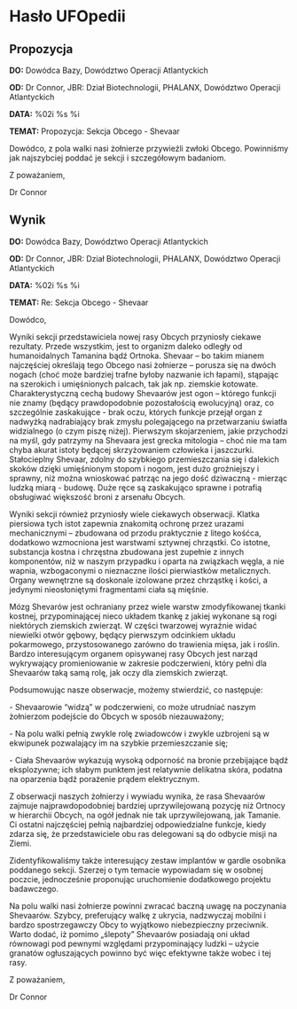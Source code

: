 # Hasło UFOpedii

## Propozycja

**DO:** Dowódca Bazy, Dowództwo Operacji Atlantyckich

**OD:** Dr Connor, JBR: Dział Biotechnologii, PHALANX, Dowództwo
Operacji Atlantyckich

**DATA:** %02i %s %i

**TEMAT:** Propozycja: Sekcja Obcego - Shevaar

Dowódco, z pola walki nasi żołnierze przywieźli zwłoki Obcego.
Powinniśmy jak najszybciej poddać je sekcji i szczegółowym badaniom.

Z poważaniem,

Dr Connor

## Wynik

**DO:** Dowódca Bazy, Dowództwo Operacji Atlantyckich

**OD:** Dr Connor, JBR: Dział Biotechnologii, PHALANX, Dowództwo
Operacji Atlantyckich

**DATA:** %02i %s %i

**TEMAT:** Re: Sekcja Obcego - Shevaar

Dowódco,

Wyniki sekcji przedstawiciela nowej rasy Obcych przyniosły ciekawe
rezultaty. Przede wszystkim, jest to organizm daleko odległy od
humanoidalnych Tamanina bądź Ortnoka. Shevaar – bo takim mianem
najczęściej określają tego Obcego nasi żołnierze – porusza się na dwóch
nogach (choć może bardziej trafne byłoby nazwanie ich łapami), stąpając
na szerokich i umięśnionych palcach, tak jak np. ziemskie kotowate.
Charakterystyczną cechą budowy Shevaarów jest ogon – którego funkcji nie
znamy (będący prawdopodobnie pozostałością ewolucyjną) oraz, co
szczególnie zaskakujące - brak oczu, których funkcje przejął organ z
nadwyżką nadrabiający brak zmysłu polegającego na przetwarzaniu światła
widzialnego (o czym piszę niżej). Pierwszym skojarzeniem, jakie
przychodzi na myśl, gdy patrzymy na Shevaara jest grecka mitologia –
choć nie ma tam chyba akurat istoty będącej skrzyżowaniem człowieka i
jaszczurki. Stałocieplny Shevaar, zdolny do szybkiego przemieszczania
się i dalekich skoków dzięki umięśnionym stopom i nogom, jest dużo
groźniejszy i sprawny, niż można wnioskować patrząc na jego dość
dziwaczną - mierząc ludzką miarą - budowę. Duże ręce są zaskakująco
sprawne i potrafią obsługiwać większość broni z arsenału Obcych.

Wyniki sekcji również przyniosły wiele ciekawych obserwacji. Klatka
piersiowa tych istot zapewnia znakomitą ochronę przez urazami
mechanicznymi – zbudowana od przodu praktycznie z litego kośćca,
dodatkowo wzmocniona jest warstwami sztywnej chrząstki. Co istotne,
substancja kostna i chrzęstna zbudowana jest zupełnie z innych
komponentów, niż w naszym przypadku i oparta na związkach węgla, a nie
wapnia, wzbogaconymi o nieznaczne ilości pierwiastków metalicznych.
Organy wewnętrzne są doskonale izolowane przez chrząstkę i kości, a
jedynymi nieosłoniętymi fragmentami ciała są mięśnie.

Mózg Shevarów jest ochraniany przez wiele warstw zmodyfikowanej tkanki
kostnej, przypominającej nieco układem tkankę z jakiej wykonane są rogi
niektórych ziemskich zwierząt. W części twarzowej wyraźnie widać
niewielki otwór gębowy, będący pierwszym odcinkiem układu pokarmowego,
przystosowanego zarówno do trawienia mięsa, jak i roślin. Bardzo
interesującym organem opisywanej rasy Obcych jest narząd wykrywający
promieniowanie w zakresie podczerwieni, który pełni dla Shevaarów taką
samą rolę, jak oczy dla ziemskich zwierząt.

Podsumowując nasze obserwacje, możemy stwierdzić, co następuje:

\- Shevaarowie “widzą” w podczerwieni, co może utrudniać naszym
żołnierzom podejście do Obcych w sposób niezauważony;

\- Na polu walki pełnią zwykle rolę zwiadowców i zwykle uzbrojeni są w
ekwipunek pozwalający im na szybkie przemieszczanie się;

\- Ciała Shevaarów wykazują wysoką odporność na bronie przebijające bądź
eksplozywne; ich słabym punktem jest relatywnie delikatna skóra, podatna
na oparzenia bądź porażenie prądem elektrycznym.

Z obserwacji naszych żołnierzy i wywiadu wynika, że rasa Shevaarów
zajmuje najprawdopodobniej bardziej uprzywilejowaną pozycję niż Ortnocy
w hierarchii Obcych, na ogół jednak nie tak uprzywilejowaną, jak
Tamanie. Ci ostatni najczęściej pełnią najbardziej odpowiedzialne
funkcje, kiedy zdarza się, że przedstawiciele obu ras delegowani są do
odbycie misji na Ziemi.

Zidentyfikowaliśmy także interesujący zestaw implantów w gardle osobnika
poddanego sekcji. Szerzej o tym temacie wypowiadam się w osobnej
poczcie, jednocześnie proponując uruchomienie dodatkowego projektu
badawczego.

Na polu walki nasi żołnierze powinni zwracać baczną uwagę na poczynania
Shevaarów. Szybcy, preferujący walkę z ukrycia, nadzwyczaj mobilni i
bardzo spostrzegawczy Obcy to wyjątkowo niebezpieczny przeciwnik. Warto
dodać, iż pomimo „ślepoty” Shevaarów posiadają oni układ równowagi pod
pewnymi względami przypominający ludzki – użycie granatów ogłuszających
powinno być więc efektywne także wobec i tej rasy.

Z poważaniem,

Dr Connor